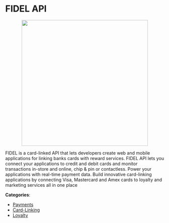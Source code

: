 # FIDEL API
<p align="center">
    <img width="400" src="https://raw.githubusercontent.com/apis-list/apis-list/apis/fidel-api/logo_256x256.png" />
</p>

FIDEL is a card-linked API that lets developers create web and mobile applications for linking banks cards with reward services. FIDEL API lets you connect your applications to credit and debit cards and monitor transactions in-store and online, chip & pin or contactless.  Power your applications with real-time payment data.  Build innovative card-linking applications by connecting Visa, Mastercard and Amex cards to loyalty and marketing services all in one place



**Categories**:
- [Payments](https://github.com/apis-list/apis-list#payments)
- [Card-Linking](https://github.com/apis-list/apis-list#card-linking)
- [Loyalty](https://github.com/apis-list/apis-list#loyalty)







